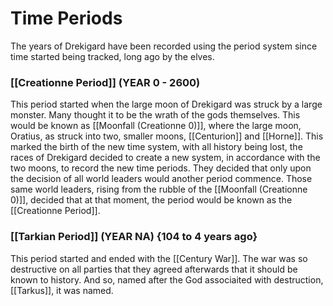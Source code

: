 # Time Periods
The years of Drekigard have been recorded using the period system since time started being tracked, long ago by the elves.

### [[Creationne Period]] (YEAR 0 - 2600)
This period started when the large moon of Drekigard was struck by a large monster. Many thought it to be the wrath of the gods themselves. This would be known as [[Moonfall (Creationne 0)]], where the large moon, Oratius, as struck into two, smaller moons, [[Centurion]] and [[Horne]]. This marked the birth of the new time system, with all history being lost, the races of Drekigard decided to create a new system, in accordance with the two moons, to record the new time periods. They decided that only upon the decision of all world leaders would another period commence. Those same world leaders, rising from the rubble of the [[Moonfall (Creationne 0)]], decided that at that moment, the period would be known as the [[Creationne Period]].

###  [[Tarkian Period]] (YEAR NA) {104 to 4 years ago}
This period started and ended with the [[Century War]]. The war was so destructive on all parties that they agreed afterwards that it should be known to history. And so, named after the God associaited with destruction, [[Tarkus]], it was named.
